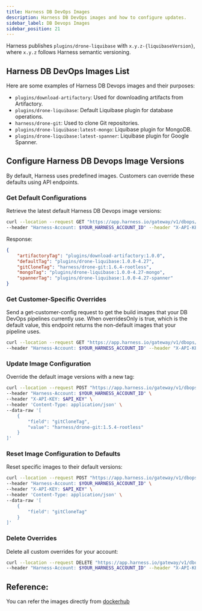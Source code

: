 ```yaml
---
title: Harness DB DevOps Images
description: Harness DB DevOps images and how to configure updates.
sidebar_label: DB Devops Images
sidebar_position: 21
---
```


Harness publishes `plugins/drone-liquibase` with `x.y.z-{liquibaseVersion}`, where `x.y.z` follows Harness semantic versioning.

## Harness DB DevOps Images List

Here are some examples of Harness DB Devops images and their purposes:

* `plugins/download-artifactory`: Used for downloading artifacts from Artifactory.
* `plugins/drone-liquibase`: Default Liquibase plugin for database operations.
* `harness/drone-git`: Used to clone Git repositories.
* `plugins/drone-liquibase:latest-mongo`: Liquibase plugin for MongoDB.
* `plugins/drone-liquibase:latest-spanner`: Liquibase plugin for Google Spanner.

## Configure Harness DB Devops Image Versions

By default, Harness uses predefined images. Customers can override these defaults using API endpoints.

### Get Default Configurations

Retrieve the latest default Harness DB Devops image versions:

```sh
curl --location --request GET "https://app.harness.io/gateway/v1/dbops/execution-config/get-default-config" \
--header "Harness-Account: $YOUR_HARNESS_ACCOUNT_ID" --header "X-API-KEY: $API_KEY"
```

Response:

```json
{
    "artifactoryTag": "plugins/download-artifactory:1.0.0",
    "defaultTag": "plugins/drone-liquibase:1.0.0-4.27",
    "gitCloneTag": "harness/drone-git:1.6.4-rootless",
    "mongoTag": "plugins/drone-liquibase:1.0.0-4.27-mongo",
    "spannerTag": "plugins/drone-liquibase:1.0.0-4.27-spanner"
}
```

### Get Customer-Specific Overrides

Send a get-customer-config request to get the build images that your DB DevOps pipelines currently use. When overridesOnly is true, which is the default value, this endpoint returns the non-default images that your pipeline uses.

```sh
curl --location --request GET "https://app.harness.io/gateway/v1/dbops/execution-config/get-customer-config?overridesOnly=true" \
--header "Harness-Account: $YOUR_HARNESS_ACCOUNT_ID" --header "X-API-KEY: $API_KEY"
```

### Update Image Configuration

Override the default image versions with a new tag:

```sh
curl --location --request POST "https://app.harness.io/gateway/v1/dbops/execution-config/update-config" \
--header "Harness-Account: $YOUR_HARNESS_ACCOUNT_ID" \
--header "X-API-KEY: $API_KEY" \
--header 'Content-Type: application/json' \
--data-raw '[
    {
        "field": "gitCloneTag",
        "value": "harness/drone-git:1.5.4-rootless"
    }
]'
```

### Reset Image Configuration to Defaults

Reset specific images to their default versions:

```sh
curl --location --request POST "https://app.harness.io/gateway/v1/dbops/execution-config/reset-config" \
--header "Harness-Account: $YOUR_HARNESS_ACCOUNT_ID" \
--header "X-API-KEY: $API_KEY" \
--header 'Content-Type: application/json' \
--data-raw '[
    {
        "field": "gitCloneTag"
    }
]'
```

### Delete Overrides

Delete all custom overrides for your account:

```sh
curl --location --request DELETE "https://app.harness.io/gateway/v1/dbops/execution-config" \
--header "Harness-Account: $YOUR_HARNESS_ACCOUNT_ID" --header "X-API-KEY: $API_KEY"
```

## Reference:

You can refer the images directly from [dockerhub](https://hub.docker.com/r/plugins/drone-liquibase/tags)

